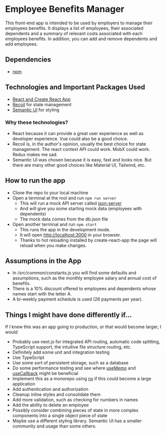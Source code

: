 # Employee Benefits Manager

This front-end app is intended to be used by employers to manage their employees benefits. It displays a list of employees, their associated dependents
and a summary of relevant costs associated with each employees benefits. In addition, you can add and remove dependents and add employees.

## Dependencies

- [npm](https://docs.npmjs.com/downloading-and-installing-node-js-and-npm)

## Technologies and Important Packages Used
- [React and Create React App](https://github.com/facebook/create-react-app)
- [Recoil](https://recoiljs.org/) for state management
- [Semantic UI](https://react.semantic-ui.com/) for styling

### Why these technologies?
- React because it can provide a great user experience as well as developer experience. Vue could also be a good choice.
- Recoil is, in the author's opinion, usually the best choice for state management. The react context API could work. MobX could work. Redux makes me sad.
- Semantic UI was chosen because it is easy, fast and looks nice. But there are many other good choices like Material UI, Tailwind, etc.

## How to run the app
- Clone the repo to your local machine
- Open a terminal at the rool and run `npm run server` 
    - This will run a mock API server called [json-server](https://www.npmjs.com/package/json-server)
    - And will give you some starting mock data (employees with dependents)
    - The mock data comes from the db.json file
- Open another terminal and run `npm start`
    - This runs the app in the development mode.
    - It will open [http://localhost:3000](http://localhost:3000) in your browser.
    - Thanks to hot reloading installed by create-react-app the page will reload when you make changes.

## Assumptions in the App
- In /src/common/constants.js you will find some defaults and assumptions, such as the monthly employee salary and annual cost of benefits.
- There is a 10% discount offered to employees and dependents whose names start with the letter A.
- A bi-weekly payment schedule is used (26 payments per year).

## Things I might have done differently if...
If I knew this was an app going to production, or that would become larger, I would
- Probably use next.js for integrated API routing, automatic code splitting, TypeScript support, the intuitive file structure routing, etc.
- Definitely add some unit and integration testing
- Use TypeScript
- Use some sort of persistent storage, such as a database
- Do some performance testing and see where [useMemo](https://react.dev/reference/react/useMemo) and [useCallback](https://react.dev/reference/react/useContext) might be beneficial
- Implement this as a monorepo using [nx](https://nx.dev/) if this could become a large application
- Add authentication and authorization
- Cleanup inline styles and consolidate them
- Add more validation, such as checking for numbers in names
- Add the ability to delete an employee
- Possibly consider combining pieces of state in more complex components into a single object piece of state
- Maybe use a different styling library. Semantic UI has a smaller community and usage than some others.